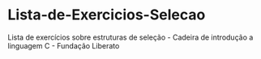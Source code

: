 # Lista-de-Exercicios-Selecao
Lista de exercícios sobre estruturas de seleção - Cadeira de introdução a linguagem C - Fundação Liberato
